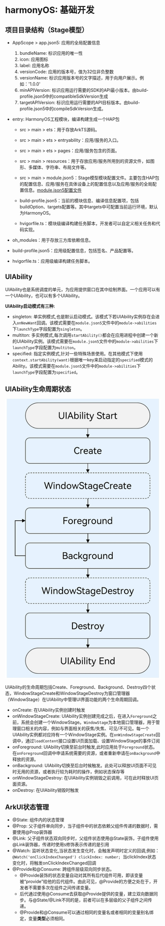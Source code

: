 # harmonyOS: 基础开发

## 项目目录结构（Stage模型）

* AppScope > app.json5: 应用的全局配置信息

	1. bundleName: 标识应用的唯一性
	2. icon: 应用图标
	3. label: 应用名称
	4. versionCode: 应用的版本号，值为32位非负整数
	5. versionName: 标识应用版本号的文字描述，用于向用户展示。例如：'1.0.0'
	6. minAPIVersion: 标识应用运行需要的SDK的API最小版本。由build-profile.json5中的compatibleSdkVersion生成
	7. targetAPIVersion: 标识应用运行需要的API目标版本。由build-profile.json5中的compileSdkVersion生成。
  
* entry: HarmonyOS工程模块，编译构建生成一个HAP包
	* src > main > ets：用于存放ArkTS源码。
	* src > main > ets > entryability：应用/服务的入口。
	* src > main > ets > pages：应用/服务包含的页面。
	* src > main > resources：用于存放应用/服务所用到的资源文件，如图形、多媒体、字符串、布局文件等。
	* src > main > module.json5：Stage模型模块配置文件。主要包含HAP包的配置信息、应用/服务在具体设备上的配置信息以及应用/服务的全局配置信息。[module.json5配置文件](https://developer.harmonyos.com/cn/docs/documentation/doc-guides-V3/module-configuration-file-0000001427744540-V3)
		
	* build-profile.json5：当前的模块信息、编译信息配置项，包括buildOption、targets配置等。其中targets中可配置当前运行环境，默认为HarmonyOS。
	* hvigorfile.ts：模块级编译构建任务脚本，开发者可以自定义相关任务和代码实现。

* oh_modules：用于存放三方库依赖信息。
* build-profile.json5：应用级配置信息，包括签名、产品配置等。
* hvigorfile.ts：应用级编译构建任务脚本。

## UIAbility
UIAbility也是系统调度的单元，为应用提供窗口在其中绘制界面。一个应用可以有一个UIAbility，也可以有多个UIAbility。

**UIAbility启动模式有三种:**

* singleton: 单实例模式,也是默认启动模式。该模式下若UIAbility实例存在会进入`onNewWant`回调。该模式需要在`module.json5`文件中的`module->abilities`下`launchType`字段配置为`singleton`。
* multiton: 多实例模式,每次调用`startAbility()`都会在应用进程中创建一个新的UIAbility实例。该模式需要在`module.json5`文件中的`module->abilities`下`launchType`字段配置为`multiton`。
* specified: 指定实例模式,针对一些特殊场景使用。在其他模式下使用`context.startAbility(want)`根据唯一key来启动指定的`specified`模式的Ability。该模式需要在`module.json5`文件中的`module->abilities`下`launchType`字段配置为`specified`。


## UIAbility生命周期状态

![ability](./ability.jpeg)

UIAbility的生命周期包括Create、Foreground、Background、Destroy四个状态，WindowStageCreate和WindowStageDestroy为窗口管理器（WindowStage）在UIAbility中管理UI界面功能的两个生命周期回调。

* onCreate: 在UIAbility实例创建时触发
* onWindowStageCreate: UIAbility实例创建完成之后，在进入`Foreground`之前，系统会创建一个WindowStage。`WindowStage`为本地窗口管理器，用于管理窗口相关的内容，例如与界面相关的获焦/失焦、可见/不可见。每一个UIAbility实例都对应持有一个WindowStage实例。在`onWindowStageCreate`回调中，通过`loadContent`接口设置UI页面加载、设置WindowStage的事件订阅
* onForeground: UIAbility切换至前台时触发,此时应用处于`Foreground`状态。在`onForeground`回调中申请系统需要的资源，或者重新申请在`onBackground`中释放的资源。
* onBackground: UIAbility切换至后台时候触发。此处可以释放UI页面不可见时无用的资源，或者执行较为耗时的操作，例如状态保存等
* onWindowStageDestroy: 在UIAbility实例销毁之前调用，可在此时释放UI页面资源。
* onDestroy: 在UIAbility销毁时触发

## ArkUI状态管理

* @State: 组件内的状态管理
* @Prop: 父子组件单向同步，当子组件中的状态依赖父组件传递的数据时，需要使用@Prop装饰器
* @Link: 父子组件状态双向同步时，父组件状态使用@State装饰，子组件使用@Link装饰器，传递时使用`$`修饰表示传递的是引用
* @Watch: 监听状态变化,当状态发生变化时，会触发声明时定义的回调,例如：`@Watch('onClickIndexChanged') clickIndex: number;
`当clickIndex状态变化时，将触发onClickIndexChanged回调
* @Provide和@Consume: 跨组件层级双向同步状态。 
	* @Provide装饰的状态变量自动对其所有后代组件可用，即该变量被“provide”给他的后代组件。由此可见，@Provide的方便之处在于，开发者不需要多次在组件之间传递变量。
	* 后代通过使用@Consume去获取@Provide提供的变量，建立双向数据同步。与@State/@Link不同的是，前者可以在多层级的父子组件之间传递。
	* @Provide和@Consume可以通过相同的变量名或者相同的变量别名绑定，变量**类型**必须相同。



